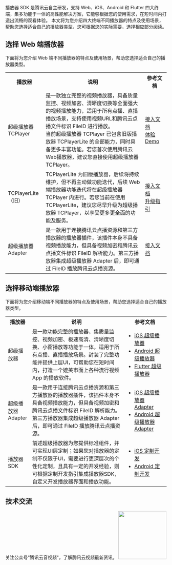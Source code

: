 播放器 SDK 是腾讯云自主研发，支持 Web、iOS、Android 和 Flutter 四大终端，集多功能于一体的高性能解决方案，它能够根据您的使用需求，在短时间内打造出流畅的观看体验。
本文将为您介绍四大终端不同播放器的特点及使用场景，帮助您选择适合自己的播放器类型，您可根据您的实际需要，选择相应部分阅读。

## 选择 Web 端播放器

下面将为您介绍 Web 端不同播放器的特点及使用场景，帮助您选择适合自己的播放器类型。

<table>
<tr><th>播放器</th><th>说明</th><th style="width:15%">参考文档</th></tr>
<tr>
<td>超级播放器TCPlayer</td>
<td>是一款独立完整的视频播放器，具备质量监控、视频加密、清晰度切换等全面强大的视频播放能力，适用于所有点播、直播播放场景，支持使用视频URL和腾讯云点播文件标识 FileID 进行播放。
	</br>当前超级播放器 TCPlayer 已包含旧版播放器 TCPlayerLite 的全部能力，同时具备更多丰富功能。若您首次使用腾讯云Web播放器，建议您直接使用超级播放器TCPlayer。
	</td>
<td><a href="https://cloud.tencent.com/document/product/881/30818">接入文档</a>
	</br><a href="https://tcplayer.vcube.tencent.com">体验 Demo</a>
</td>
</tr><tr>
<td>TCPlayerLite（旧）</td>
<td>TCPlayerLite 为旧版播放器，后续将持续维护，但不再主动做功能迭代，后续 Web 端播放器功能迭代将在超级播放器 TCPlayer 内进行。若您当前在使用 TCPlayerLite，建议您尽早升级为超级播放器 TCPlayer，以享受更多更全面的功能及服务。</td>
<td><a href="https://cloud.tencent.com/document/product/881/20207">接入文档</a><br><a href="https://cloud.tencent.com/document/product/881/72744">升级指引</a></td>
</tr><tr>
<td>超级播放器 Adapter</td>
<td>是一款用于连接腾讯云点播资源和第三方播放器的播放器插件，该插件本身不具备视频播放能力，但具备视频加密和腾讯云点播文件标识 FileID 解析能力。第三方播放器集成超级播放器 Adapter 后，即可通过 FileID 播放腾讯云点播资源。</td>
<td><a href="https://cloud.tencent.com/document/product/881/30824">接入文档</a></td>
</tr></table>


## 选择移动端播放器

下面将为您介绍移动端不同播放器的特点及使用场景，帮助您选择适合自己的播放器类型。

<table>
<tr><th width=14%>播放器</th><th>说明</th><th width=27%>参考文档</th></tr>
<tr>
<td>超级播放器</td>
<td>是一款功能完整的播放器，集质量监控、视频加密、极速高清、清晰度切换、小窗播放等功能于一体，适用于所有点播、直播播放场景。封装了完整功能并提供上层UI，可帮助您在短时间内，打造一个媲美市面上各种流行视频 App 的播放软件。</td>
<td><ul style="margin:0">
    <li/><a href="https://cloud.tencent.com/document/product/881/20208">iOS 超级播放器</a> 
    <li/><a href="https://cloud.tencent.com/document/product/881/20213">Android 超级播放器</a> 
    <li/><a href="https://cloud.tencent.com/document/product/266/58778">Flutter 超级播放器</a>
</ul></td>
</tr><tr>
<td>超级播放器 Adapter</td>
<td>是一款用于连接腾讯云点播资源和第三方播放器的播放器插件，该插件本身不具备视频播放能力，但具备视频加密和腾讯云点播文件标识 FileID 解析能力。第三方播放器集成超级播放器 Adapter 后，即可通过 FileID 播放腾讯云点播资源。</td>
<td><ul style="margin:0">
    <li/><a href="https://cloud.tencent.com/document/product/881/20209">iOS 超级播放器 Adapter</a>
    <li/><a href="https://cloud.tencent.com/document/product/881/20214">Android 超级播放器 Adapter</a>
</ul></td>
</tr><tr>
<td>播放器SDK</td>
<td>前述超级播放器为您提供标准组件，并可实现UI层定制；如果您对播放器的定制不仅限于UI，需要进行更深层次的个性化定制，且具有一定的开发经验，则可根据定制开发指引集成播放器SDK，自定义开发播放器界面和播放功能。</td>
<td><ul style="margin:0">
	<li/><a href="https://cloud.tencent.com/document/product/881/20211">iOS 定制开发</a> 
	<li/><a href="https://cloud.tencent.com/document/product/881/20216">Android 定制开发</a>
</ul></td>
</tr></table>


## 技术交流

关注公众号"腾讯云音视频"，了解腾讯云视频最新资讯。
<img src="https://main.qcloudimg.com/raw/1c414d4d70e910289eac02b2e14e8c03.jpg" width="150">

